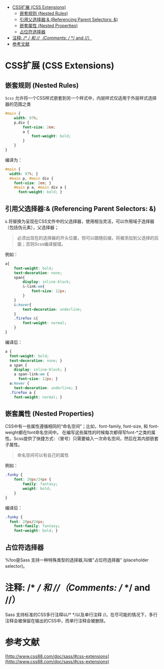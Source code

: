 <!-- TOC -->

- [CSS扩展 (CSS Extensions)](#css扩展-css-extensions)
    - [嵌套规则 (Nested Rules)](#嵌套规则-nested-rules)
    - [引用父选择器:& (Referencing Parent Selectors: &)](#引用父选择器-referencing-parent-selectors-)
    - [嵌套属性 (Nested Properties)](#嵌套属性-nested-properties)
    - [占位符选择器](#占位符选择器)
- [注释: /* */ 和 //（Comments: /* */ and //）](#注释---和-comments---and-)
- [参考文献](#参考文献)

<!-- /TOC -->

# CSS扩展 (CSS Extensions)

## 嵌套规则 (Nested Rules)

`Scss` 允许将一个CSS样式嵌套到另一个样式中，内层样式仅适用于外层样式选择器的范围之类
``` scss
#main {
    width: 97%;
    p,div {
        font-size: 2em;
        a {
            font-weight: bold;
        }
    }
}
```
编译为：
``` css
#main {
  width: 97%; }
  #main p, #main div {
    font-size: 2em; }
    #main p a, #main div a {
      font-weight: bold; }
```

## 引用父选择器:& (Referencing Parent Selectors: &)

`&` 将替换为呈现在CSS文件中的父选择器，使用相当灵活，可以作用域子选择器（包括伪元素），父选择器；

> 必须出现在的选择器的开头位置，但可以跟随后缀，将被添加到父选择的后面；否则Scss编译报错。

例如：
``` scss
a{
    font-weight: bold;
    text-decoration: none;
    span{
        display: inline-block;
        &-link:em{
            font-size: 12px;
        }
    }
    &:hover{
        text-decoration: underline;
    }
    .firefox &{
        font-weight: normal;
    }
}
```
编译后：
``` css
a {
  font-weight: bold;
  text-decoration: none; }
  a span {
    display: inline-block; }
    a span-link:em {
      font-size: 12px; }
  a:hover {
    text-decoration: underline; }
  .firefox a {
    font-weight: normal; }
```

## 嵌套属性 (Nested Properties)

CSS中有一些属性遵循相同的“命名空间”；比如，font-family, font-size, 和 font-weight都在font命名空间中。
在编写这些属性的时候每次都得写font-*之类的属性。Scss提供了快捷方式`:`（冒号）只需要输入一次命名空间，然后在其内部嵌套子属性。
> 命名空间可以有自己的属性

例如：
``` scss
.funky {
    font: 20px/24px {
        family: fantasy;
        weight: bold;
    }
}
```
编译后：
``` css
.funky {
  font: 20px/24px;
    font-family: fantasy;
    font-weight: bold; }
```

## 占位符选择器

%foo是Sass 支持一种特殊类型的选择器,叫做"占位符选择器" (placeholder selector)。

# 注释: /* */ 和 //（Comments: /* */ and //）

Sass 支持标准的CSS多行注释以/* */以及单行注释 //。在尽可能的情况下，多行注释会被保留在输出的CSS中，而单行注释会被删除。

# 参考文献
[http://www.css88.com/doc/sass/#css-extensions](http://www.css88.com/doc/sass/#css-extensions)
